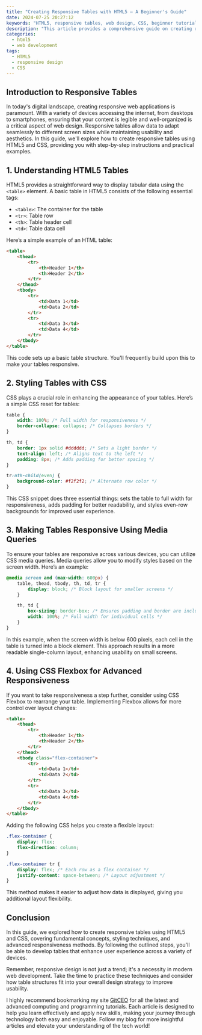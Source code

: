 ```yaml
---
title: "Creating Responsive Tables with HTML5 – A Beginner's Guide"
date: 2024-07-25 20:27:12
keywords: "HTML5, responsive tables, web design, CSS, beginner tutorial"
description: "This article provides a comprehensive guide on creating responsive tables using HTML5. It covers the basics of HTML5 tables, CSS styling, and techniques for achieving responsiveness across different devices. Perfect for beginners who want to enhance their web development skills and create user-friendly layouts."
categories:
  - html5
  - web development
tags:
  - HTML5
  - responsive design
  - CSS
---
```


## Introduction to Responsive Tables

In today's digital landscape, creating responsive web applications is paramount. With a variety of devices accessing the internet, from desktops to smartphones, ensuring that your content is legible and well-organized is a critical aspect of web design. Responsive tables allow data to adapt seamlessly to different screen sizes while maintaining usability and aesthetics. In this guide, we'll explore how to create responsive tables using HTML5 and CSS, providing you with step-by-step instructions and practical examples. 

<!-- more -->

## 1. Understanding HTML5 Tables

HTML5 provides a straightforward way to display tabular data using the `<table>` element. A basic table in HTML5 consists of the following essential tags:

- `<table>`: The container for the table
- `<tr>`: Table row
- `<th>`: Table header cell
- `<td>`: Table data cell

Here’s a simple example of an HTML table:

```html
<table>
    <thead>
        <tr>
            <th>Header 1</th>
            <th>Header 2</th>
        </tr>
    </thead>
    <tbody>
        <tr>
            <td>Data 1</td>
            <td>Data 2</td>
        </tr>
        <tr>
            <td>Data 3</td>
            <td>Data 4</td>
        </tr>
    </tbody>
</table>
```
This code sets up a basic table structure. You'll frequently build upon this to make your tables responsive.

## 2. Styling Tables with CSS

CSS plays a crucial role in enhancing the appearance of your tables. Here’s a simple CSS reset for tables:

```css
table {
    width: 100%; /* Full width for responsiveness */
    border-collapse: collapse; /* Collapses borders */
}

th, td {
    border: 1px solid #dddddd; /* Sets a light border */
    text-align: left; /* Aligns text to the left */
    padding: 8px; /* Adds padding for better spacing */
}

tr:nth-child(even) {
    background-color: #f2f2f2; /* Alternate row color */
}
```

This CSS snippet does three essential things: sets the table to full width for responsiveness, adds padding for better readability, and styles even-row backgrounds for improved user experience.

## 3. Making Tables Responsive Using Media Queries

To ensure your tables are responsive across various devices, you can utilize CSS media queries. Media queries allow you to modify styles based on the screen width. Here’s an example:

```css
@media screen and (max-width: 600px) {
    table, thead, tbody, th, td, tr {
        display: block; /* Block layout for smaller screens */
    }

    th, td {
        box-sizing: border-box; /* Ensures padding and border are included */
        width: 100%; /* Full width for individual cells */
    }
}
```

In this example, when the screen width is below 600 pixels, each cell in the table is turned into a block element. This approach results in a more readable single-column layout, enhancing usability on small screens.

## 4. Using CSS Flexbox for Advanced Responsiveness

If you want to take responsiveness a step further, consider using CSS Flexbox to rearrange your table. Implementing Flexbox allows for more control over layout changes:

```html
<table>
    <thead>
        <tr>
            <th>Header 1</th>
            <th>Header 2</th>
        </tr>
    </thead>
    <tbody class="flex-container">
        <tr>
            <td>Data 1</td>
            <td>Data 2</td>
        </tr>
        <tr>
            <td>Data 3</td>
            <td>Data 4</td>
        </tr>
    </tbody>
</table>
```

Adding the following CSS helps you create a flexible layout:

```css
.flex-container {
    display: flex;
    flex-direction: column;
}

.flex-container tr {
    display: flex; /* Each row as a flex container */
    justify-content: space-between; /* Layout adjustment */
}
```

This method makes it easier to adjust how data is displayed, giving you additional layout flexibility.

## Conclusion

In this guide, we explored how to create responsive tables using HTML5 and CSS, covering fundamental concepts, styling techniques, and advanced responsiveness methods. By following the outlined steps, you'll be able to develop tables that enhance user experience across a variety of devices. 

Remember, responsive design is not just a trend; it's a necessity in modern web development. Take the time to practice these techniques and consider how table structures fit into your overall design strategy to improve usability.

I highly recommend bookmarking my site [GitCEO](https://gitceo.com) for all the latest and advanced computing and programming tutorials. Each article is designed to help you learn effectively and apply new skills, making your journey through technology both easy and enjoyable. Follow my blog for more insightful articles and elevate your understanding of the tech world!